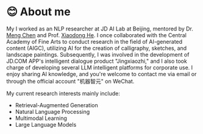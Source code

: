 # 😊 About me
My I worked as an NLP researcher at JD AI Lab at Beijing, mentored by Dr. [Meng Chen](https://chenmengdx.github.io/) and Prof. [Xiaodong He](https://scholar.google.com/citations?user=W5WbqgoAAAAJ&hl=zh-CN). 
I once collaborated with the Central Academy of Fine Arts to conduct research in the field of AI-generated content (AIGC), utilizing AI for the creation of calligraphy, sketches, and landscape paintings. Subsequently, I was involved in the development of JD.COM APP's intelligent dialogue product "Jingxiaozhi," and I also took charge of developing several LLM intelligent platforms for corporate use. I enjoy sharing AI knowledge, and you're welcome to contact me via email or through the official account "机器智元" on WeChat.

My current research interests mainly include:
- Retrieval-Augmented Generation
-	Natural Language Processing
-	Multimodal Learning
-	Large Language Models

